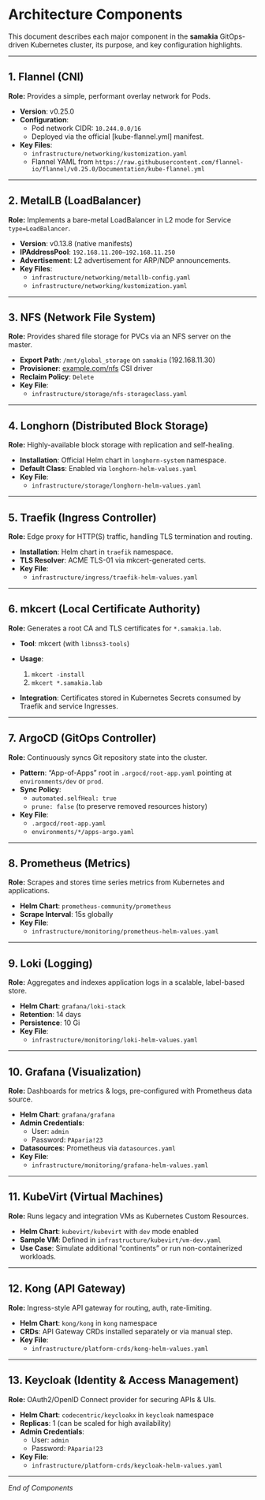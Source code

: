 # Architecture Components

This document describes each major component in the **samakia** GitOps-driven Kubernetes cluster, its purpose, and key configuration highlights.


---

## 1. Flannel (CNI)

**Role:** Provides a simple, performant overlay network for Pods.

* **Version**: v0.25.0
* **Configuration**:
  * Pod network CIDR: `10.244.0.0/16`
  * Deployed via the official \[kube-flannel.yml\] manifest.
* **Key Files**:
  * `infrastructure/networking/kustomization.yaml`
  * Flannel YAML from `https://raw.githubusercontent.com/flannel-io/flannel/v0.25.0/Documentation/kube-flannel.yml`


---

## 2. MetalLB (LoadBalancer)

**Role:** Implements a bare-metal LoadBalancer in L2 mode for Service `type=LoadBalancer`.

* **Version**: v0.13.8 (native manifests)
* **IPAddressPool**: `192.168.11.200–192.168.11.250`
* **Advertisement**: L2 advertisement for ARP/NDP announcements.
* **Key Files**:
  * `infrastructure/networking/metallb-config.yaml`
  * `infrastructure/networking/kustomization.yaml`


---

## 3. NFS (Network File System)

**Role:** Provides shared file storage for PVCs via an NFS server on the master.

* **Export Path**: `/mnt/global_storage` on `samakia` (192.168.11.30)
* **Provisioner**: [example.com/nfs](http://example.com/nfs) CSI driver
* **Reclaim Policy**: `Delete`
* **Key File**:
  * `infrastructure/storage/nfs-storageclass.yaml`


---

## 4. Longhorn (Distributed Block Storage)

**Role:** Highly-available block storage with replication and self-healing.

* **Installation**: Official Helm chart in `longhorn-system` namespace.
* **Default Class**: Enabled via `longhorn-helm-values.yaml`
* **Key File**:
  * `infrastructure/storage/longhorn-helm-values.yaml`


---

## 5. Traefik (Ingress Controller)

**Role:** Edge proxy for HTTP(S) traffic, handling TLS termination and routing.

* **Installation**: Helm chart in `traefik` namespace.
* **TLS Resolver**: ACME TLS-01 via mkcert-generated certs.
* **Key File**:
  * `infrastructure/ingress/traefik-helm-values.yaml`


---

## 6. mkcert (Local Certificate Authority)

**Role:** Generates a root CA and TLS certificates for `*.samakia.lab`.

* **Tool**: mkcert (with `libnss3-tools`)
* **Usage**:

  
  1. `mkcert -install`
  2. `mkcert *.samakia.lab`
* **Integration**: Certificates stored in Kubernetes Secrets consumed by Traefik and service Ingresses.


---

## 7. ArgoCD (GitOps Controller)

**Role:** Continuously syncs Git repository state into the cluster.

* **Pattern**: “App-of-Apps” root in `.argocd/root-app.yaml` pointing at `environments/dev` or `prod`.
* **Sync Policy**:
  * `automated.selfHeal: true`
  * `prune: false` (to preserve removed resources history)
* **Key File**:
  * `.argocd/root-app.yaml`
  * `environments/*/apps-argo.yaml`


---

## 8. Prometheus (Metrics)

**Role:** Scrapes and stores time series metrics from Kubernetes and applications.

* **Helm Chart**: `prometheus-community/prometheus`
* **Scrape Interval**: 15s globally
* **Key File**:
  * `infrastructure/monitoring/prometheus-helm-values.yaml`


---

## 9. Loki (Logging)

**Role:** Aggregates and indexes application logs in a scalable, label-based store.

* **Helm Chart**: `grafana/loki-stack`
* **Retention**: 14 days
* **Persistence**: 10 Gi
* **Key File**:
  * `infrastructure/monitoring/loki-helm-values.yaml`


---

## 10. Grafana (Visualization)

**Role:** Dashboards for metrics & logs, pre-configured with Prometheus data source.

* **Helm Chart**: `grafana/grafana`
* **Admin Credentials**:
  * User: `admin`
  * Password: `PAparia!23`
* **Datasources**: Prometheus via `datasources.yaml`
* **Key File**:
  * `infrastructure/monitoring/grafana-helm-values.yaml`


---

## 11. KubeVirt (Virtual Machines)

**Role:** Runs legacy and integration VMs as Kubernetes Custom Resources.

* **Helm Chart**: `kubevirt/kubevirt` with `dev` mode enabled
* **Sample VM**: Defined in `infrastructure/kubevirt/vm-dev.yaml`
* **Use Case**: Simulate additional “continents” or run non-containerized workloads.


---

## 12. Kong (API Gateway)

**Role:** Ingress-style API gateway for routing, auth, rate-limiting.

* **Helm Chart**: `kong/kong` in `kong` namespace
* **CRDs**: API Gateway CRDs installed separately or via manual step.
* **Key File**:
  * `infrastructure/platform-crds/kong-helm-values.yaml`


---

## 13. Keycloak (Identity & Access Management)

**Role:** OAuth2/OpenID Connect provider for securing APIs & UIs.

* **Helm Chart**: `codecentric/keycloakx` in `keycloak` namespace
* **Replicas**: 1 (can be scaled for high availability)
* **Admin Credentials**:
  * User: `admin`
  * Password: `PAparia!23`
* **Key File**:
  * `infrastructure/platform-crds/keycloak-helm-values.yaml`


---

*End of Components*
